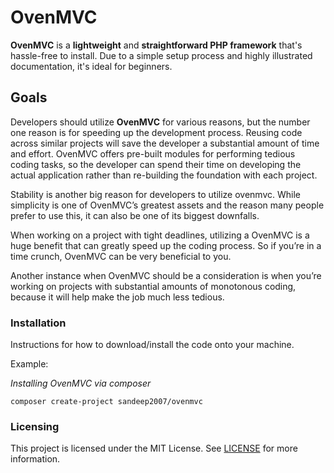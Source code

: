 ﻿# OvenMVC

__OvenMVC__ is a **lightweight** and **straightforward PHP framework** that's hassle-free to install. 
Due to a simple setup process and highly illustrated documentation, it's ideal for beginners.

## Goals

Developers should utilize **OvenMVC**  for various reasons, but the number one reason is for speeding up the development process. 
Reusing code across similar projects will save the developer a substantial amount of time and effort. 
OvenMVC offers pre-built modules for performing tedious coding tasks, so the developer can spend their time on developing
the actual application rather than re-building the foundation with each project.

Stability is another big reason for developers to utilize ovenmvc.
While simplicity is one of OvenMVC’s greatest assets and the reason many people prefer to use this, it can also be one of
its biggest downfalls. 

When working on a project with tight deadlines, utilizing a OvenMVC is a huge benefit that can greatly speed up the coding process.
So if you’re in a time crunch, OvenMVC can be very beneficial to you. 

Another instance when OvenMVC should be a consideration is when you’re working on projects with substantial amounts of monotonous coding, 
because it will help make the job much less tedious.

### Installation

Instructions for how to download/install the code onto your machine.

Example:

*Installing OvenMVC via composer*

`composer create-project sandeep2007/ovenmvc`


### Licensing

This project is licensed under the MIT License. See [LICENSE](LICENSE) for more information.

